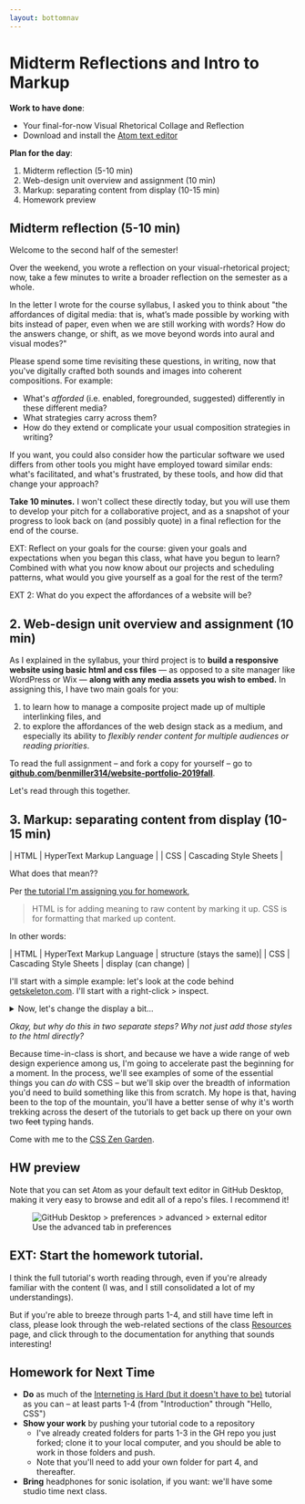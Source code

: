 ```yaml
---
layout: bottomnav
---
```



# Midterm Reflections and Intro to Markup

**Work to have done**:

* Your final-for-now Visual Rhetorical Collage and Reflection
* Download and install the [Atom text editor](http://atom.io)

**Plan for the day**:

1. Midterm reflection (5-10 min)
2. Web-design unit overview and assignment (10 min)
3. Markup: separating content from display (10-15 min)
5. Homework preview

<!-- NOTE FOR NEXT TIME: don't cut CSS in 4 minutes, and maybe even start with it? I ended up with 30 minutes left!!

Okay, here's my current proposal for next time:
1. midterm reflection (10 min)
2. share / discuss reflections (10 min)
3. CSS Zen Garden. (5 min) different ways visual representations can highlight / draw attention.
4. Reveal: every one of these sites uses the exact same underlying text. How? By telling the computer what _parts_ a thing has, you can separate out how to _display_ those parts.
Consider making a PowerPoint for the next bit:
5. Separate, but cross-related, languages have developed to handle the part-marking and the display: html and css. (other web languages, like php, javascript, ruby, and python, can dynamically generate or change the html and css; but html and css are the core of what gets shown on the screen.)
6. pre-fab (not inspector-based) examples (maybe in a codepen?) of html + css + output. structure of an html tag (maybe start with <a>, because it has attributes? use atom to show syntax highlighting, which makes it easier to see the parts. also note the open-tag close-tag structure is essentially like parentheses, and show https://xkcd.com/859/.)
7. div as a kind of layer-group: collect these things, treat them the same. container model.


-->

## Midterm reflection (5-10 min)

Welcome to the second half of the semester!

Over the weekend, you wrote a reflection on your visual-rhetorical project; now, take a few minutes to write a broader reflection on the semester as a whole.

In the letter I wrote for the course syllabus, I asked you to think about "the affordances of digital media: that is, what’s made possible by working with bits instead of paper, even when we are still working with words? How do the answers change, or shift, as we move beyond words into aural and visual modes?"

<div class="alert alert-success">

<p>Please spend some time revisiting these questions, in writing, now that you've digitally crafted both sounds and images into coherent compositions. For example:
  <ul>
    <li>What's <em>afforded</em> (i.e. enabled, foregrounded, suggested) differently in these different media?</li>
    <li>What strategies carry across them?</li>
    <li>How do they extend or complicate your usual composition strategies in writing?</li>
  </ul>
</p>

<p>If you want, you could also consider how the particular software we used differs from other tools you might have employed toward similar ends: what's facilitated, and what's frustrated, by these tools, and how did that change your approach?
</p>
</div>

**Take 10 minutes.** I won't collect these directly today, but you will use them to develop your pitch for a collaborative project, and as a snapshot of your progress to look back on (and possibly quote) in a final reflection for the end of the course.

EXT: Reflect on your goals for the course: given your goals and expectations when you began this class, what have you begun to learn? Combined with what you now know about our projects and scheduling patterns, what would you give yourself as a goal for the rest of the term?

EXT 2: What do you expect the affordances of a website will be?

## 2. Web-design unit overview and assignment (10 min)

As I explained in the syllabus, your third project is to **build a responsive website using basic html and css files** — as opposed to a site manager like WordPress or Wix — **along with any media assets you wish to embed.** In assigning this, I have two main goals for you:

1. to learn how to manage a composite project made up of multiple interlinking files, and
2. to explore the affordances of the web design stack as a medium, and especially its ability to _flexibly render content for multiple audiences or reading priorities_.

<div class="alert alert-success">
To read the full assignment – and fork a copy for yourself – go to <strong><a href="https://github.com/benmiller314/website-portfolio-2019fall#project-3-website-portfolio">github.com/benmiller314/website-portfolio-2019fall</a></strong>.
</div>

Let's read through this together.

<!-- Go through overview, constraints, deadlines. -->

## 3. Markup: separating content from display (10-15 min)

| HTML | HyperText Markup Language |
| CSS | Cascading Style Sheets |

What does that mean??

Per [the tutorial I'm assigning you for homework](https://internetingishard.com/html-and-css/introduction#html-css-and-javascript),
> HTML is for adding meaning to raw content by marking it up.
CSS is for formatting that marked up content.

<!-- Make the connection to their own markup on the Issue Queue: bold, italic, etc. -->

In other words:

| HTML | HyperText Markup Language | structure (stays the same)|
| CSS | Cascading Style Sheets | display (can change) |


I'll start with a simple example: let's look at the code behind [getskeleton.com](http://getskeleton.com). I'll start with a right-click > inspect.

<!--
* head / body
* body has a big container
* inside the container is a section, a nav, and a bunch of divs (each with an id)
* open _typography_ div to show how the boxes just nest inside each other
-->

<details>
<summary>Now, let's change the display a bit...</summary>
<!-- implement one line at a time -->
<pre><code>
div {
  border: 1px dotted crimson;
  background-color: lightgray;
}
<!-- then mess with the color picker -->
</code>
</pre>
</details>

*Okay, but why do this in two separate steps? Why not just add those styles to the html directly?*

Because time-in-class is short, and because we have a wide range of web design experience among us, I'm going to accelerate past the beginning for a moment. In the process, we'll see examples of some of the essential things you can *do* with CSS – but we'll skip over the breadth of information you'd need to build something like this from scratch. My hope is that, having been to the top of the mountain, you'll have a better sense of why it's worth trekking across the desert of the tutorials to get back up there on your own two <del>feet</del> typing hands.

<div class="alert alert-info">
Come with me to the <a href="http://www.csszengarden.com">CSS Zen Garden</a>.
</div>

<!--
demo Garments,
Screen Filler,
A Robot Named Jimmy.

Emphasize that this is all _exactly_ the same html.
-->

## HW preview
Note that you can set Atom as your default text editor in GitHub Desktop, making it very easy to browse and edit all of a repo's files. I recommend it!

<figure>
<img src="{{site.github.baseurl}}/uploads/gh-desktop--set-text-editor.png" alt="GitHub Desktop > preferences > advanced > external editor" />
<figcaption>Use the advanced tab in preferences</figcaption>
</figure>

## EXT: Start the homework tutorial.
I think the full tutorial's worth reading through, even if you're already familiar with the content (I was, and I still consolidated a lot of my understandings).

But if you're able to breeze through parts 1-4, and still have time left in class, please look through the web-related sections of the class  [Resources]({{site.github.url}}/resources) page, and click through to the documentation for anything that sounds interesting!

<!-- MOVED TO NEXT LESSON
## 4. "Web Design in 4 Minutes"... in 15 minutes


I expect this will take a bit more than four minutes, because I fully plan to interject, and I hope you will, too. But that's really what this is called:
[http://jgthms.com/web-design-in-4-minutes](http://jgthms.com/web-design-in-4-minutes/)
-->

## Homework for Next Time

* **Do** as much of the [Interneting is Hard (but it doesn't have to be)](http://web.archive.org/web/20190213013947/https://internetingishard.com/html-and-css/) tutorial as you can – at least parts 1-4 (from "Introduction" through "Hello, CSS")
* **Show your work** by pushing your tutorial code to a repository
   - I've already created folders for parts 1-3 in the GH repo you just forked; clone it to your local computer, and you should be able to work in those folders and push.
   - Note that you'll need to add your own folder for part 4, and thereafter.
* **Bring** headphones for sonic isolation, if you want: we'll have some studio time next class.
